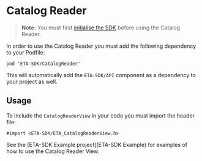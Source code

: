 # Catalog Reader

> **Note:** You must first [initialise the SDK](GettingStarted.md#configure-the-sdk) before using the Catalog Reader.

In order to use the Catalog Reader you must add the following dependency to your Podfile:

`pod 'ETA-SDK/CatalogReader'`

This will automatically add the `ETA-SDK/API` component as a dependency to your project as well.


## Usage

To include the `CatalogReaderView` in your code you must import the header file:

```obj-c 
#import <ETA-SDK/ETA_CatalogReaderView.h>
```



See the [ETA-SDK Example project](ETA-SDK Example) for examples of how to use the Catalog Reader View.

